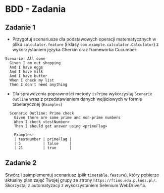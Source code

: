 # BDD - Zadania

## Zadanie 1
* Przygotuj scenariusze dla podstawowych operacji matematycznych w pliku `calculator.feature` (i klasy `com.example.calculator.Calculator`) z wykorzystaniem języka
Gherkin oraz frameworka Cucumber:
```gherkin
Scenario: All done
  Given I am out shopping
  And I have eggs
  And I have milk
  And I have butter
  When I check my list
  Then I don't need anything
```
* Dla sprawdzenia poprawności metody `isPrime` wykorzystaj `Scenario Outline` wraz z przedstawieniem danych wejściowych w formie tabelarycznej (`Examples`)
```gherkin
  Scenario Outline: Prime check
    Given there are some prime and non-prime numbers
    When I check <testNumber>
    Then I should get answer using <primeFlag>

    Examples:
    | testNumber | primeFlag |
    | 5          | false     |
    | 21         | true      |
```
## Zadanie 2
Stwórz i zaimplementuj scenariusz (plik `timetable.feature`), który pobierze aktualny plan zajęć Twojej grupy ze strony `https://ftims.edu.p.lodz.pl/`. Skorzystaj z automatyzacji z wykorzystaniem Selenium WebDriver'a.
